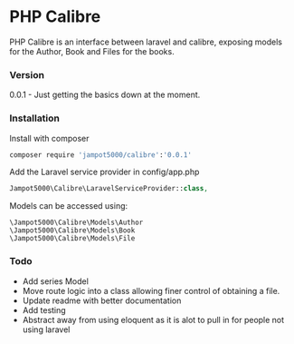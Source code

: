 # PHP Calibre

PHP Calibre is an interface between laravel and calibre, exposing models for the Author, Book and Files for the books.

### Version

0.0.1 - Just getting the basics down at the moment.

### Installation

Install with composer

```bash
composer require 'jampot5000/calibre':'0.0.1'
```

Add the Laravel service provider in config/app.php

```php
Jampot5000\Calibre\LaravelServiceProvider::class,
```

Models can be accessed using:


    \Jampot5000\Calibre\Models\Author
    \Jampot5000\Calibre\Models\Book
    \Jampot5000\Calibre\Models\File

    
### Todo

* Add series Model
* Move route logic into a class allowing finer control of obtaining a file.
* Update readme with better documentation
* Add testing
* Abstract away from using eloquent as it is alot to pull in for people not using laravel
